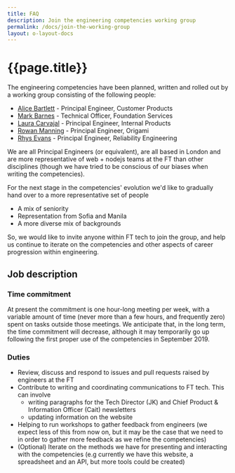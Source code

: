 ```yaml
---
title: FAQ
description: Join the engineering competencies working group
permalink: /docs/join-the-working-group
layout: o-layout-docs
---
```


# {{page.title}}

The engineering competencies have been planned, written and rolled out by a working group consisting of the following people:

- [Alice Bartlett](https://people-finder.in.ft.com/search?name=Alice%20Bartlett) - Principal Engineer, Customer Products
- [Mark Barnes](https://people-finder.in.ft.com/search?name=mark%20barnes) - Technical Officer, Foundation Services
- [Laura Carvajal](https://people-finder.in.ft.com/search?name=laura%20carvajal) - Principal Engineer, Internal Products
- [Rowan Manning](https://people-finder.in.ft.com/search?name=Rowan%20Manning) - Principal Engineer, Origami
- [Rhys Evans](https://people-finder.in.ft.com/search?name=rhys%20evans) - Principal Engineer, Reliability Engineering


We are all Principal Engineers (or equivalent), are all based in London and are more representative of web + nodejs teams at the FT than other disciplines (though we have tried to be conscious of our biases when writing the competencies).

For the next stage in the competencies' evolution we'd like to gradually hand over to a more representative set of people
- A mix of seniority
- Representation from Sofia and Manila
- A more diverse mix of backgrounds

So, we would like to invite anyone within FT tech to join the group, and help us continue to iterate on the competencies and other aspects of career progression within engineering.

## Job description

### Time commitment
At present the commitment is one hour-long meeting per week, with a variable amount of time (never more than a few hours, and frequently zero) spent on tasks outside those meetings. We anticipate that, in the long term, the time commitment will decrease, although it may temporarily go up following the first proper use of the competencies in September 2019.

### Duties
- Review, discuss and respond to issues and pull requests raised by engineers at the FT
- Contribute to writing and coordinating communications to FT tech. This can involve
  - writing paragraphs for the Tech Director (JK) and Chief Product & Information Officer (Cait) newsletters
  - updating information on the website
- Helping to run workshops to gather feedback from engineers (we expect less of this from now on, but it may be the case that we need to in order to gather more feedback as we refine the competencies)
- (Optional) Iterate on the methods we have for presenting and interacting with the competencies (e.g currently we have this website, a spreadsheet and an API, but more tools could be created)
